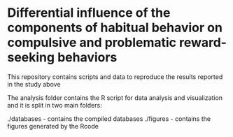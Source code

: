 # Differential influence of the components of habitual behavior on compulsive and problematic reward-seeking behaviors

This repository contains scripts and data to reproduce the results reported in the study above


The analysis folder contains the R script for data analysis and visualization and it is split in two main folders:

./databases - contains the compiled databases
./figures - contains the figures generated by the Rcode

